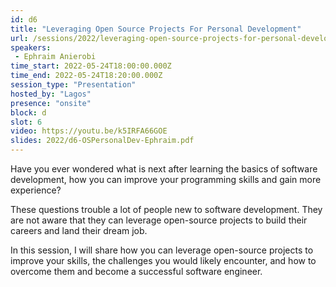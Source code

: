 ```yaml
---
id: d6
title: "Leveraging Open Source Projects For Personal Development"
url: /sessions/2022/leveraging-open-source-projects-for-personal-development
speakers:
 - Ephraim Anierobi
time_start: 2022-05-24T18:00:00.000Z
time_end: 2022-05-24T18:20:00.000Z
session_type: "Presentation"
hosted_by: "Lagos"
presence: "onsite"
block: d
slot: 6
video: https://youtu.be/k5IRFA66GOE
slides: 2022/d6-OSPersonalDev-Ephraim.pdf
---
```


Have you ever wondered what is next after learning the basics of software development, how you can improve your programming skills and gain more experience?

These questions trouble a lot of people new to software development. They are not aware that they can leverage open-source projects to build their careers and land their dream job.

In this session, I will share how you can leverage open-source projects to improve your skills, the challenges you would likely encounter, and how to overcome them and become a successful software engineer.
